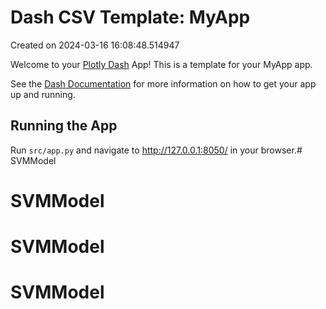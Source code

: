 # Dash CSV Template: MyApp

Created on 2024-03-16 16:08:48.514947

Welcome to your [Plotly Dash](https://plotly.com/dash/) App! This is a template for your MyApp app.

See the [Dash Documentation](https://dash.plotly.com/introduction) for more information on how to get your app up and running.

## Running the App

Run `src/app.py` and navigate to http://127.0.0.1:8050/ in your browser.# SVMModel
# SVMModel
# SVMModel
# SVMModel
